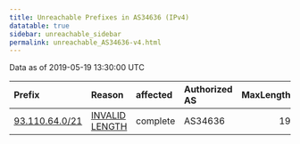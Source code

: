```yaml
---
title: Unreachable Prefixes in AS34636 (IPv4)
datatable: true
sidebar: unreachable_sidebar
permalink: unreachable_AS34636-v4.html
---
```


Data as of 2019-05-19 13:30:00 UTC


<div class="datatable-begin"></div>

| Prefix                                                 | Reason                                                                                                   | affected   | Authorized AS   |   MaxLength | Anchor                                         |   unreachable /24s |
|:-------------------------------------------------------|:---------------------------------------------------------------------------------------------------------|:-----------|:----------------|------------:|:-----------------------------------------------|-------------------:|
| [93.110.64.0/21](https://stat.ripe.net/93.110.64.0/21) | [INVALID LENGTH](https://rpki-validator.ripe.net/announcement-preview?asn=AS34636&prefix=93.110.64.0/21) | complete   | AS34636         |          19 | [RIPE](unreachable_RIPE_NCC_RPKI_Root-v4.html) |                  8 |

<div class="datatable-end"></div>